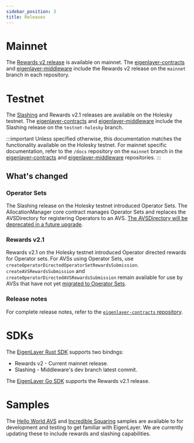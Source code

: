 ```yaml
---
sidebar_position: 3
title: Releases
---
```

# Mainnet

The [Rewards v2 release](https://www.blog.eigenlayer.xyz/rewards-v2/) is available on mainnet. The [eigenlayer-contracts](https://github.com/Layr-Labs/eigenlayer-contracts)
and [eigenlayer-middleware](https://github.com/Layr-Labs/eigenlayer-middleware) include the Rewards v2 release on the `mainnet` branch
in each repository. 

# Testnet 

The [Slashing](https://www.blog.eigenlayer.xyz/introducing-slashing/) and Rewards v2.1 releases are available on the Holesky testnet. 
The [eigenlayer-contracts](https://github.com/Layr-Labs/eigenlayer-contracts) and [eigenlayer-middleware](https://github.com/Layr-Labs/eigenlayer-middleware)
include the Slashing release on the `testnet-holesky` branch.

:::important 
Unless specified otherwise, this documentation matches the functionality available on the Holesky testnet. For mainnet 
specific documentation, refer to the `/docs` repository on the `mainnet` branch in the [eigenlayer-contracts](https://github.com/Layr-Labs/eigenlayer-contracts)
and [eigenlayer-middleware](https://github.com/Layr-Labs/eigenlayer-middleware) repositories.
:::

## What's changed 

### Operator Sets

The Slashing release on the Holesky testnet introduced Operator Sets. The AllocationManager core contract manages Operator Sets and replaces
the AVSDirectory for registering Operators to an AVS. [The AVSDirectory will be deprecated in a future upgrade](https://docs.eigenlayer.xyz/developers/HowTo/slashing/migrate-to-operatorsets).

### Rewards v2.1

Rewards v2.1 on the Holesky testnet introduced Operator directed rewards for Operator sets. For AVSs using Operator Sets, use `createOperatorDirectedOperatorSetRewardsSubmission`. 
`createAVSRewardsSubmission` and `createOperatorDirectedAVSRewardsSubmission` remain available for use by AVSs that have not yet [migrated to Operator Sets](https://docs.eigenlayer.xyz/developers/HowTo/slashing/migrate-to-operatorsets).

### Release notes 

For complete release notes, refer to the [`eigenlayer-contracts` repository](https://github.com/Layr-Labs/eigenlayer-contracts/releases).

# SDKs

The [EigenLayer Rust SDK](https://github.com/Layr-Labs/eigensdk-rs) supports two bindngs:
* Rewards v2 - Current mainnet release.
* Slashing - Middleware's dev branch latest commit.

The [EigenLayer Go SDK](https://github.com/Layr-Labs/eigensdk-go) supports the Rewards v2.1 release. 

# Samples

The [Hello World AVS](https://github.com/Layr-Labs/hello-world-avs) and [Incredible Squaring](https://github.com/Layr-Labs/incredible-squaring-avs)
samples are available to for development and testing to get familiar with EigenLayer. We are currently updating these to 
include rewards and slashing capabilities. 

